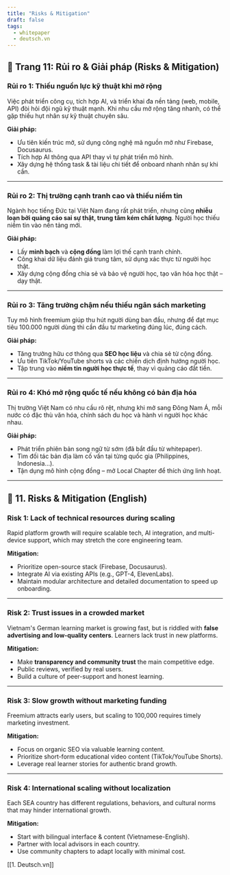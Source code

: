 ```yaml
---
title: "Risks & Mitigation"
draft: false
tags:
  - whitepaper
  - deutsch.vn
---
```


## 📄 Trang 11: Rủi ro & Giải pháp (Risks & Mitigation)

### Rủi ro 1: Thiếu nguồn lực kỹ thuật khi mở rộng

Việc phát triển công cụ, tích hợp AI, và triển khai đa nền tảng (web, mobile, API) đòi hỏi đội ngũ kỹ thuật mạnh. Khi nhu cầu mở rộng tăng nhanh, có thể gặp thiếu hụt nhân sự kỹ thuật chuyên sâu.

**Giải pháp:**
- Ưu tiên kiến trúc mở, sử dụng công nghệ mã nguồn mở như Firebase, Docusaurus.
- Tích hợp AI thông qua API thay vì tự phát triển mô hình.
- Xây dựng hệ thống task & tài liệu chi tiết để onboard nhanh nhân sự khi cần.

---

### Rủi ro 2: Thị trường cạnh tranh cao và thiếu niềm tin

Ngành học tiếng Đức tại Việt Nam đang rất phát triển, nhưng cũng **nhiễu loạn bởi quảng cáo sai sự thật, trung tâm kém chất lượng**. Người học thiếu niềm tin vào nền tảng mới.

**Giải pháp:**
- Lấy **minh bạch** và **cộng đồng** làm lợi thế cạnh tranh chính.
- Công khai dữ liệu đánh giá trung tâm, sử dụng xác thực từ người học thật.
- Xây dựng cộng đồng chia sẻ và bảo vệ người học, tạo văn hóa học thật – dạy thật.

---

### Rủi ro 3: Tăng trưởng chậm nếu thiếu ngân sách marketing

Tuy mô hình freemium giúp thu hút người dùng ban đầu, nhưng để đạt mục tiêu 100.000 người dùng thì cần đầu tư marketing đúng lúc, đúng cách. 

**Giải pháp:**
- Tăng trưởng hữu cơ thông qua **SEO học liệu** và chia sẻ từ cộng đồng.
- Ưu tiên TikTok/YouTube shorts và các chiến dịch định hướng người học.
- Tập trung vào **niềm tin người học thực tế**, thay vì quảng cáo đắt tiền.

---

### Rủi ro 4: Khó mở rộng quốc tế nếu không có bản địa hóa

Thị trường Việt Nam có nhu cầu rõ rệt, nhưng khi mở sang Đông Nam Á, mỗi nước có đặc thù văn hóa, chính sách du học và hành vi người học khác nhau.

**Giải pháp:**
- Phát triển phiên bản song ngữ từ sớm (đã bắt đầu từ whitepaper).
- Tìm đối tác bản địa làm cố vấn tại từng quốc gia (Philippines, Indonesia...).
- Tận dụng mô hình cộng đồng – mở Local Chapter để thích ứng linh hoạt.

---

## 📄 11. Risks & Mitigation (English)

### Risk 1: Lack of technical resources during scaling

Rapid platform growth will require scalable tech, AI integration, and multi-device support, which may stretch the core engineering team.

**Mitigation:**
- Prioritize open-source stack (Firebase, Docusaurus).
- Integrate AI via existing APIs (e.g., GPT-4, ElevenLabs).
- Maintain modular architecture and detailed documentation to speed up onboarding.

---

### Risk 2: Trust issues in a crowded market

Vietnam's German learning market is growing fast, but is riddled with **false advertising and low-quality centers**. Learners lack trust in new platforms.

**Mitigation:**
- Make **transparency and community trust** the main competitive edge.
- Public reviews, verified by real users.
- Build a culture of peer-support and honest learning.

---

### Risk 3: Slow growth without marketing funding

Freemium attracts early users, but scaling to 100,000 requires timely marketing investment.

**Mitigation:**
- Focus on organic SEO via valuable learning content.
- Prioritize short-form educational video content (TikTok/YouTube Shorts).
- Leverage real learner stories for authentic brand growth.

---

### Risk 4: International scaling without localization

Each SEA country has different regulations, behaviors, and cultural norms that may hinder international growth.

**Mitigation:**
- Start with bilingual interface & content (Vietnamese-English).
- Partner with local advisors in each country.
- Use community chapters to adapt locally with minimal cost.

[[1. Deutsch.vn]]